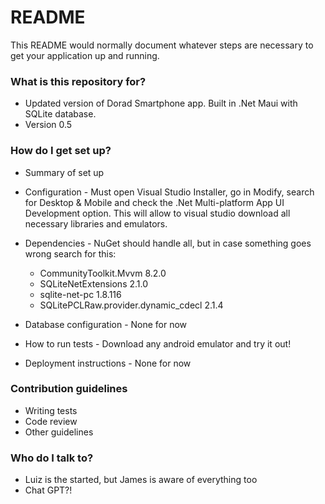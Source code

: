 # README #

This README would normally document whatever steps are necessary to get your application up and running.

### What is this repository for? ###

* Updated version of Dorad Smartphone app. Built in .Net Maui with SQLite database.
* Version 0.5

### How do I get set up? ###

* Summary of set up
* Configuration - Must open Visual Studio Installer, go in Modify, search for Desktop & Mobile and check the .Net Multi-platform App UI Development option. This will allow to visual studio download all necessary libraries and emulators.
* Dependencies - NuGet should handle all, but in case something goes wrong search for this:
	- CommunityToolkit.Mvvm 8.2.0	
	- SQLiteNetExtensions 2.1.0
	- sqlite-net-pc 1.8.116
	- SQLitePCLRaw.provider.dynamic_cdecl 2.1.4
	
* Database configuration - None for now
* How to run tests - Download any android emulator and try it out!
* Deployment instructions - None for now

### Contribution guidelines ###

* Writing tests
* Code review
* Other guidelines

### Who do I talk to? ###

* Luiz is the started, but James is aware of everything too
* Chat GPT?!